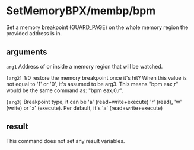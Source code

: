 # SetMemoryBPX/membp/bpm

Set a memory breakpoint (GUARD_PAGE) on the whole memory region the provided address is in.

## arguments

`arg1` Address of or inside a memory region that will be watched.

`[arg2]` 1/0 restore the memory breakpoint once it's hit? When this value is not equal to '1' or '0', it's assumed to be arg3. This means "bpm eax,r" would be the same command as: "bpm eax,0,r".

`[arg3]` Breakpoint type, it can be 'a' (read+write+execute) 'r' (read), 'w' (write) or 'x' (execute). Per default, it's 'a' (read+write+execute)

## result

This command does not set any result variables.

